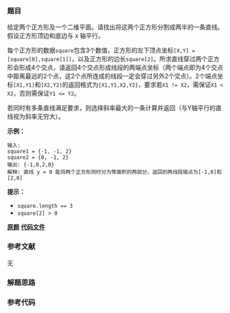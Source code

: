 ### 题目
给定两个正方形及一个二维平面。请找出将这两个正方形分割成两半的一条直线。假设正方形顶边和底边与 x 轴平行。

每个正方形的数据`square`包含3个数值，正方形的左下顶点坐标`[X,Y] =
[square[0],square[1]]`，以及正方形的边长`square[2]`。所求直线穿过两个正方形会形成4个交点，请返回4个交点形成线段的两端点坐标（两个端点即为4个交点中距离最远的2个点，这2个点所连成的线段一定会穿过另外2个交点）。2个端点坐标`[X1,Y1]`和`[X2,Y2]`的返回格式为`{X1,Y1,X2,Y2}`，要求若`X1
!= X2`，需保证`X1 < X2`，否则需保证`Y1 <= Y2`。

若同时有多条直线满足要求，则选择斜率最大的一条计算并返回（与Y轴平行的直线视为斜率无穷大）。

**示例：**

    
    
    输入:
    square1 = {-1, -1, 2}
    square2 = {0, -1, 2}
    输出: {-1,0,2,0}
    解释: 直线 y = 0 能将两个正方形同时分为等面积的两部分，返回的两线段端点为[-1,0]和[2,0]
    

**提示：**

  * `square.length == 3`
  * `square[2] > 0`

 **[原题](https://leetcode-cn.com/problems/bisect-squares-lcci/)**    **[代码文件]()**


### 参考文献
无

### 解题思路




### 参考代码

```go


```





